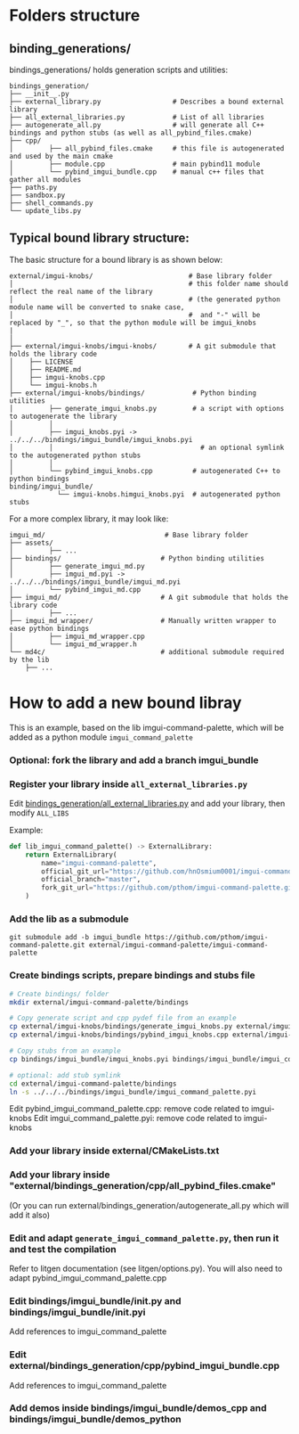 # Folders structure

## binding_generations/
bindings_generations/ holds generation scripts and utilities:

````
bindings_generation/
├── __init__.py
├── external_library.py                  # Describes a bound external library
├── all_external_libraries.py            # List of all libraries
├── autogenerate_all.py                  # will generate all C++ bindings and python stubs (as well as all_pybind_files.cmake) 
├── cpp/
│         ├── all_pybind_files.cmake     # this file is autogenerated and used by the main cmake
│         ├── module.cpp                 # main pybind11 module
│         └── pybind_imgui_bundle.cpp    # manual c++ files that gather all modules
├── paths.py
├── sandbox.py
├── shell_commands.py
└── update_libs.py
````

## Typical bound library structure:

The basic structure for a bound library is as shown below:

````
external/imgui-knobs/                        # Base library folder
│                                            # this folder name should reflect the real name of the library
│                                            # (the generated python module name will be converted to snake case, 
│                                            #  and "-" will be replaced by "_", so that the python module will be imgui_knobs
|
│
├── external/imgui-knobs/imgui-knobs/        # A git submodule that holds the library code 
│    ├── LICENSE                             
│    ├── README.md
│    ├── imgui-knobs.cpp
│    └── imgui-knobs.h
├── external/imgui-knobs/bindings/            # Python binding utilities
│         ├── generate_imgui_knobs.py         # a script with options to autogenerate the library
│         │
│         ├── imgui_knobs.pyi -> ../../../bindings/imgui_bundle/imgui_knobs.pyi  
│         │                                     # an optional symlink to the autogenerated python stubs 
│         │
│         └── pybind_imgui_knobs.cpp          # autogenerated C++ to python bindings
binding/imgui_bundle/
            └── imgui-knobs.himgui_knobs.pyi  # autogenerated python stubs
````


For a more complex library, it may look like:

````
imgui_md/                              # Base library folder
├── assets/                            
│         ├── ...
├── bindings/                         # Python binding utilities
│         ├── generate_imgui_md.py
│         ├── imgui_md.pyi -> ../../../bindings/imgui_bundle/imgui_md.pyi
│         └── pybind_imgui_md.cpp
├── imgui_md/                         # A git submodule that holds the library code
│         ├── ...
├── imgui_md_wrapper/                 # Manually written wrapper to ease python bindings
│         ├── imgui_md_wrapper.cpp
│         └── imgui_md_wrapper.h
└── md4c/                             # additional submodule required by the lib
    ├── ...
````


# How to add a new bound libray

This is an example, based on the lib imgui-command-palette, which will be added as a python module `imgui_command_palette`

### Optional: fork the library and add a branch imgui_bundle

### Register your library inside `all_external_libraries.py` 

Edit [bindings_generation/all_external_libraries.py](../bindings_generation/all_external_libraries.py) 
and add your library, then modify `ALL_LIBS`

Example:

````python
def lib_imgui_command_palette() -> ExternalLibrary:
    return ExternalLibrary(
        name="imgui-command-palette",
        official_git_url="https://github.com/hnOsmium0001/imgui-command-palette.git",
        official_branch="master",
        fork_git_url="https://github.com/pthom/imgui-command-palette.git"
    )
````

### Add the lib as a submodule

````
git submodule add -b imgui_bundle https://github.com/pthom/imgui-command-palette.git external/imgui-command-palette/imgui-command-palette
````

### Create bindings scripts, prepare bindings and stubs file

```bash
# Create bindings/ folder
mkdir external/imgui-command-palette/bindings

# Copy generate script and cpp pydef file from an example
cp external/imgui-knobs/bindings/generate_imgui_knobs.py external/imgui-command-palette/bindings/generate_imgui_command_palette.py 
cp external/imgui-knobs/bindings/pybind_imgui_knobs.cpp external/imgui-command-palette/bindings/pybind_imgui_command_palette.cpp

# Copy stubs from an example
cp bindings/imgui_bundle/imgui_knobs.pyi bindings/imgui_bundle/imgui_command_palette.pyi

# optional: add stub symlink
cd external/imgui-command-palette/bindings
ln -s ../../../bindings/imgui_bundle/imgui_command_palette.pyi
 ```

Edit pybind_imgui_command_palette.cpp: remove code related to imgui-knobs
Edit imgui_command_palette.pyi: remove code related to imgui-knobs

### Add your library inside external/CMakeLists.txt

### Add your library inside "external/bindings_generation/cpp/all_pybind_files.cmake"
(Or you can run external/bindings_generation/autogenerate_all.py which will add it also)

### Edit and adapt `generate_imgui_command_palette.py`, then run it and test the compilation
Refer to litgen documentation (see litgen/options.py).
You will also need to adapt pybind_imgui_command_palette.cpp

### Edit bindings/imgui_bundle/__init__.py and bindings/imgui_bundle/__init__.pyi
Add references to imgui_command_palette

### Edit external/bindings_generation/cpp/pybind_imgui_bundle.cpp
Add references to imgui_command_palette

### Add demos inside bindings/imgui_bundle/demos_cpp and bindings/imgui_bundle/demos_python
